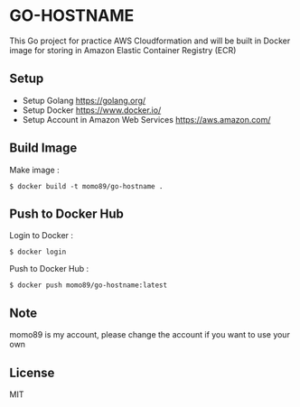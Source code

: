 # GO-HOSTNAME #

This Go project for practice AWS Cloudformation and will be built in Docker image for storing in Amazon Elastic Container Registry (ECR)

## Setup

* Setup Golang <https://golang.org/>
* Setup Docker <https://www.docker.io/>
* Setup Account in Amazon Web Services <https://aws.amazon.com/>

## Build Image
Make image :
```
$ docker build -t momo89/go-hostname .
```

## Push to Docker Hub
Login to Docker :
```
$ docker login
```
Push to Docker Hub :
```
$ docker push momo89/go-hostname:latest
```

## Note
momo89 is my account, please change the account if you want to use your own


## License

MIT